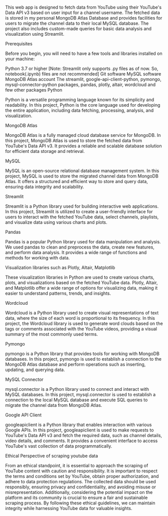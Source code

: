 This web app is designed to fetch data from YouTube using their YouTube's Data API v3 based on user input for a channel username. The fetched data is stored in my personal MongoDB Atlas Database and provides facilities for users to migrate the channel data to their local MySQL database. The project also includes custom-made queries for basic data analysis and visualization using Streamlit.

Prerequisites

Before you begin, you will need to have a few tools and libraries installed on your machine:

Python 3.7 or higher [Note: Streamlit only supports .py files as of now. So, notebook(.ipynb) files are not recommended] Git software MySQL software MongoDB Atlas account The streamlit, google-api-client-python, pymongo, mysql-connector-python packages, pandas, plotly, altair, wordcloud and few other packages Python

Python is a versatile programming language known for its simplicity and readability. In this project, Python is the core language used for developing the entire application, including data fetching, processing, analysis, and visualization.

MongoDB Atlas

MongoDB Atlas is a fully managed cloud database service for MongoDB. In this project, MongoDB Atlas is used to store the fetched data from YouTube's Data API v3. It provides a reliable and scalable database solution for efficient data storage and retrieval.

MySQL

MySQL is an open-source relational database management system. In this project, MySQL is used to store the migrated channel data from MongoDB Atlas. It offers a structured and efficient way to store and query data, ensuring data integrity and scalability.

Streamlit

Streamlit is a Python library used for building interactive web applications. In this project, Streamlit is utilized to create a user-friendly interface for users to interact with the fetched YouTube data, select channels, playlists, and visualize data using various charts and plots.

Pandas

Pandas is a popular Python library used for data manipulation and analysis. We used pandas to clean and preprocess the data, create new features, and perform data analysis. It provides a wide range of functions and methods for working with data.

Visualization libraries such as Plotly, Altair, Matplotlib

These visualization libraries in Python are used to create various charts, plots, and visualizations based on the fetched YouTube data. Plotly, Altair, and Matplotlib offer a wide range of options for visualizing data, making it easier to understand patterns, trends, and insights.

Wordcloud

Wordcloud is a Python library used to create visual representations of text data, where the size of each word is proportional to its frequency. In this project, the Wordcloud library is used to generate word clouds based on the tags or comments associated with the YouTube videos, providing a visual summary of the most commonly used terms.

Pymongo

pymongo is a Python library that provides tools for working with MongoDB databases. In this project, pymongo is used to establish a connection to the MongoDB Atlas database and perform operations such as inserting, updating, and querying data.

MySQL Connector

mysql.connector is a Python library used to connect and interact with MySQL databases. In this project, mysql.connector is used to establish a connection to the local MySQL database and execute SQL queries to migrate the channel data from MongoDB Atlas.

Google API Client

googleapiclient is a Python library that enables interaction with various Google APIs. In this project, googleapiclient is used to make requests to YouTube's Data API v3 and fetch the required data, such as channel details, video details, and comments. It provides a convenient interface to access YouTube's vast collection of data programmatically.

Ethical Perspective of scraping youtube data

From an ethical standpoint, it is essential to approach the scraping of YouTube content with caution and responsibility. It is important to respect the terms and conditions set by YouTube, obtain proper authorization, and adhere to data protection regulations. The collected data should be used responsibly, ensuring privacy and confidentiality, and avoiding misuse or misrepresentation. Additionally, considering the potential impact on the platform and its community is crucial to ensure a fair and sustainable scraping process. By following these ethical guidelines, we can maintain integrity while harnessing YouTube data for valuable insights.
